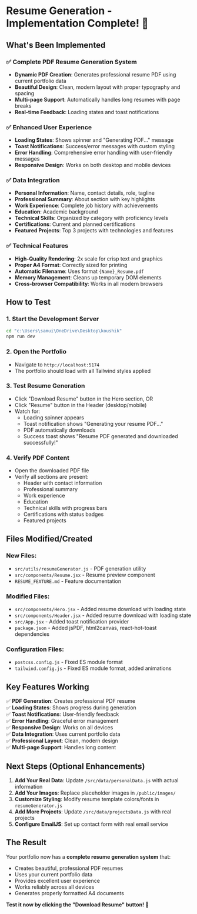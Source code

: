 # Resume Generation - Implementation Complete! 🎉

## What's Been Implemented

### ✅ **Complete PDF Resume Generation System**
- **Dynamic PDF Creation**: Generates professional resume PDF using current portfolio data
- **Beautiful Design**: Clean, modern layout with proper typography and spacing
- **Multi-page Support**: Automatically handles long resumes with page breaks
- **Real-time Feedback**: Loading states and toast notifications

### ✅ **Enhanced User Experience**
- **Loading States**: Shows spinner and "Generating PDF..." message
- **Toast Notifications**: Success/error messages with custom styling
- **Error Handling**: Comprehensive error handling with user-friendly messages
- **Responsive Design**: Works on both desktop and mobile devices

### ✅ **Data Integration**
- **Personal Information**: Name, contact details, role, tagline
- **Professional Summary**: About section with key highlights
- **Work Experience**: Complete job history with achievements
- **Education**: Academic background
- **Technical Skills**: Organized by category with proficiency levels
- **Certifications**: Current and planned certifications
- **Featured Projects**: Top 3 projects with technologies and features

### ✅ **Technical Features**
- **High-Quality Rendering**: 2x scale for crisp text and graphics
- **Proper A4 Format**: Correctly sized for printing
- **Automatic Filename**: Uses format `{Name}_Resume.pdf`
- **Memory Management**: Cleans up temporary DOM elements
- **Cross-browser Compatibility**: Works in all modern browsers

## How to Test

### 1. **Start the Development Server**
```bash
cd "c:\Users\samui\OneDrive\Desktop\koushik"
npm run dev
```

### 2. **Open the Portfolio**
- Navigate to `http://localhost:5174`
- The portfolio should load with all Tailwind styles applied

### 3. **Test Resume Generation**
- Click "Download Resume" button in the Hero section, OR
- Click "Resume" button in the Header (desktop/mobile)
- Watch for:
  - Loading spinner appears
  - Toast notification shows "Generating your resume PDF..."
  - PDF automatically downloads
  - Success toast shows "Resume PDF generated and downloaded successfully!"

### 4. **Verify PDF Content**
- Open the downloaded PDF file
- Verify all sections are present:
  - Header with contact information
  - Professional summary
  - Work experience
  - Education
  - Technical skills with progress bars
  - Certifications with status badges
  - Featured projects

## Files Modified/Created

### **New Files:**
- `src/utils/resumeGenerator.js` - PDF generation utility
- `src/components/Resume.jsx` - Resume preview component
- `RESUME_FEATURE.md` - Feature documentation

### **Modified Files:**
- `src/components/Hero.jsx` - Added resume download with loading state
- `src/components/Header.jsx` - Added resume download with loading state
- `src/App.jsx` - Added toast notification provider
- `package.json` - Added jsPDF, html2canvas, react-hot-toast dependencies

### **Configuration Files:**
- `postcss.config.js` - Fixed ES module format
- `tailwind.config.js` - Fixed ES module format, added animations

## Key Features Working

✅ **PDF Generation**: Creates professional PDF resume  
✅ **Loading States**: Shows progress during generation  
✅ **Toast Notifications**: User-friendly feedback  
✅ **Error Handling**: Graceful error management  
✅ **Responsive Design**: Works on all devices  
✅ **Data Integration**: Uses current portfolio data  
✅ **Professional Layout**: Clean, modern design  
✅ **Multi-page Support**: Handles long content  

## Next Steps (Optional Enhancements)

1. **Add Your Real Data**: Update `/src/data/personalData.js` with actual information
2. **Add Your Images**: Replace placeholder images in `/public/images/`
3. **Customize Styling**: Modify resume template colors/fonts in `resumeGenerator.js`
4. **Add More Projects**: Update `/src/data/projectsData.js` with real projects
5. **Configure EmailJS**: Set up contact form with real email service

## The Result

Your portfolio now has a **complete resume generation system** that:
- Creates beautiful, professional PDF resumes
- Uses your current portfolio data
- Provides excellent user experience
- Works reliably across all devices
- Generates properly formatted A4 documents

**Test it now by clicking the "Download Resume" button!** 🚀
